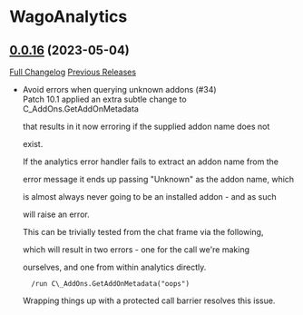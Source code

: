 # WagoAnalytics

## [0.0.16](https://github.com/wagoio/WagoAnalytics/tree/0.0.16) (2023-05-04)
[Full Changelog](https://github.com/wagoio/WagoAnalytics/commits/0.0.16) [Previous Releases](https://github.com/wagoio/WagoAnalytics/releases)

- Avoid errors when querying unknown addons (#34)  
    Patch 10.1 applied an extra subtle change to C\_AddOns.GetAddOnMetadata  
    that results in it now erroring if the supplied addon name does not  
    exist.  
    If the analytics error handler fails to extract an addon name from the  
    error message it ends up passing "Unknown" as the addon name, which  
    is almost always never going to be an installed addon - and as such  
    will raise an error.  
    This can be trivially tested from the chat frame via the following,  
    which will result in two errors - one for the call we're making  
    ourselves, and one from within analytics directly.  
        /run C\_AddOns.GetAddOnMetadata("oops")  
    Wrapping things up with a protected call barrier resolves this issue.  